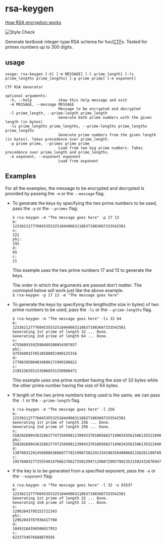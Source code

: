 # rsa-keygen

[How RSA encryption works](https://cran.r-project.org/web/packages/openssl/vignettes/bignum.html)

![Style Check](https://github.com/alanyee/rsa-keygen/actions/workflows/linter.yml/badge.svg)

Generate textbook integer-type RSA schema for fun/[CTF](https://ctftime.org/)s. Tested for primes numbers up to 300 digits.

## usage

```text
usage: rsa-keygen [-h] [-m MESSAGE] [-l prime_length] [-ls prime_lengths prime_lengths] [-p prime prime] [-e exponent]

CTF RSA Generator

optional arguments:
  -h, --help            show this help message and exit
  -m MESSAGE, --message MESSAGE
                        Message to be encrypted and decrypted
  -l prime_length, --prime-length prime_length
                        Generate both prime numbers with the given length (in bytes)
  -ls prime_lengths prime_lengths, --prime-lengths prime_lengths prime_lengths
                        Generate prime numbers from the given length (in bytes). Takes precedence over prime_length.
  -p prime prime, --primes prime prime
                        Load from two big prime numbers. Takes precedence over prime_length and prime_lengths.
  -e exponent, --exponent exponent
                        Load from exponent
 ```

## Examples

For all the examples, the message to be encrypted and decrypted is provided by passing the `-m` or the `--message` flag.

- To generate the keys by specifying the two prime numbers to be used, pass the `-p` or the `--primes` flag:

    ```console
    $ rsa-keygen -m "The message goes here" -p 17 13
    m:
    123362127776045355325184496631186371083667333542501
    n:
    221
    phi:
    192
    d:
    65
    c:
    21
    ```

    This example uses the two prime numbers 17 and 13 to generate the keys.

    The order in  which the arguments are passed don't matter. The command below will work just like the above example.  
        `$ rsa-keygen -p 17 13 -m "The message goes here"`

- To generate the keys by specifying the lengths(the size in bytes) of two prime numbers to be used, pass the `-ls` or the `--prime-lengths` flag.

    ```console
    $ rsa-keygen -m "The message goes here" -ls 32 64 
    m:
    123362127776045355325184496631186371083667333542501
    Generating 1st prime of length 32 ... Done.
    Generating 2nd prime of length 64 ... Done.
    n:
    47556891592590489208054307657
    phi:
    47556891576510580051989125316
    d:
    17786395004834686171999106621
    c:
    21952363551535066551250980471
    ```

    This example uses one prime number having the size of 32 bytes while the other prime number having the size of 64 bytes.

- If length of the two prime numbers being used is the same, we can pass the `-l` or the `--prime-length` flag.

    ```console
    $ rsa-keygen -m "The message goes here" -l 256 
    m:
    123362127776045355325184496631186371083667333542501
    Generating 1st prime of length 256 ... Done.
    Generating 2nd prime of length 256 ... Done.
    n:
    5582826894363286377472569981239943370180566271496343561506135521040753567699648883542943641090961494366588907876500582592466309738990834922788665356802131
    phi:
    5582826894363286377472569981239943370180566271496343561506135521040753567699497243467916597156172216800437440457198218821636002629632191399098338937620872
    d:
    1307603229145008863606877782199873822913341963584980601326261199749386869465909069491013011983265079693710647588659728991441668681277051710883310232273073
    c:
    1957840327725554014766627662755023947129607290378923521502432676947466991128225062897106936657555488818065445667019180444456599814566964260723515825205380
    ```

- If the key is to be generated from a specified exponent, pass the `-e` or the `--exponent` flag:

    ```console
    $ rsa-keygen -m "The message goes here" -l 32 -e 65537
    m:
    123362127776045355325184496631186371083667333542501
    Generating 1st prime of length 32 ... Done.
    Generating 2nd prime of length 32 ... Done.
    n:
    12962843795152722343
    phi:
    12962843787936417760
    d:
    10493184396506017953
    c:
    6233734676688870585
    ```
